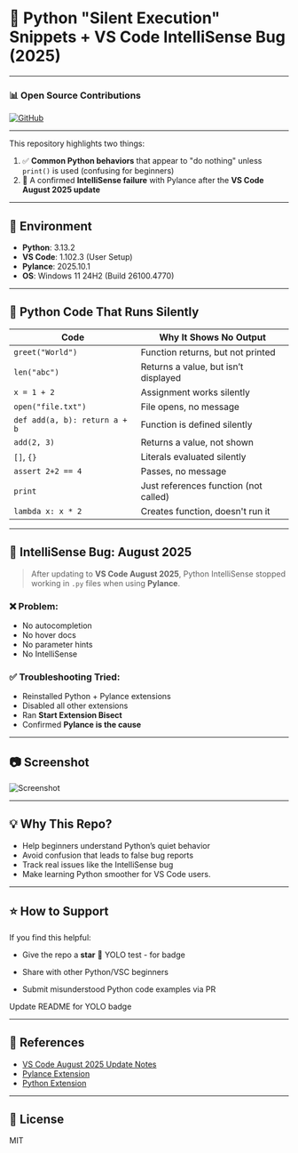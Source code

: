 # 🐍 Python "Silent Execution" Snippets + VS Code IntelliSense Bug (2025)

---

### 📊 Open Source Contributions

[![GitHub](https://img.shields.io/badge/-IntelliSense_not_working_in_Python_after_August_2025_VS_Code_update-181717?style=for-the-badge&logo=github)](https://github.com/issues/created?issue=microsoft%7Cpylance-release%7C7481)

---

This repository highlights two things:

1. ✅ **Common Python behaviors** that appear to "do nothing" unless `print()` is used (confusing for beginners)
2. 🐞 A confirmed **IntelliSense failure** with Pylance after the **VS Code August 2025 update**

---

## 🔧 Environment

- **Python**: 3.13.2  
- **VS Code**: 1.102.3 (User Setup)  
- **Pylance**: 2025.10.1  
- **OS**: Windows 11 24H2 (Build 26100.4770)

---

## 🧩 Python Code That Runs Silently

| Code | Why It Shows No Output |
|------|--------------------------|
| `greet("World")` | Function returns, but not printed |
| `len("abc")` | Returns a value, but isn’t displayed |
| `x = 1 + 2` | Assignment works silently |
| `open("file.txt")` | File opens, no message |
| `def add(a, b): return a + b` | Function is defined silently |
| `add(2, 3)` | Returns a value, not shown |
| `[]`, `{}` | Literals evaluated silently |
| `assert 2+2 == 4` | Passes, no message |
| `print` | Just references function (not called) |
| `lambda x: x * 2` | Creates function, doesn't run it |

---

## 🐞 IntelliSense Bug: August 2025

> After updating to **VS Code August 2025**, Python IntelliSense stopped working in `.py` files when using **Pylance**.

### ❌ Problem:

- No autocompletion  
- No hover docs  
- No parameter hints  
- No IntelliSense

### ✅ Troubleshooting Tried:

- Reinstalled Python + Pylance extensions  
- Disabled all other extensions  
- Ran **Start Extension Bisect**  
- Confirmed **Pylance is the cause**

---

## 📷 Screenshot

![Screenshot](https://github.com/user-attachments/assets/4dcae0e9-80aa-470f-b069-b0bd6af09e9e)

---

## 💡 Why This Repo?

- Help beginners understand Python’s quiet behavior
- Avoid confusion that leads to false bug reports
- Track real issues like the IntelliSense bug
- Make learning Python smoother for VS Code users.

---

## ⭐ How to Support

If you find this helpful:

- Give the repo a **star** 🌟
YOLO test - for badge

- Share with other Python/VSC beginners
- Submit misunderstood Python code examples via PR

Update README for YOLO badge


---

## 🔗 References

- [VS Code August 2025 Update Notes](https://code.visualstudio.com/updates/2025/08)
- [Pylance Extension](https://marketplace.visualstudio.com/items?itemName=ms-python.vscode-pylance)
- [Python Extension](https://marketplace.visualstudio.com/items?itemName=ms-python.python)

---

## 📄 License

MIT

